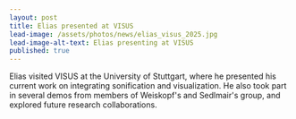 ```yaml
---
layout: post
title: Elias presented at VISUS
lead-image: /assets/photos/news/elias_visus_2025.jpg
lead-image-alt-text: Elias presenting at VISUS
published: true
---
```


Elias visited VISUS at the University of Stuttgart, where he presented his current work on integrating sonification and visualization. He also took part in several demos from members of Weiskopf's and Sedlmair's group, and explored future research collaborations.
